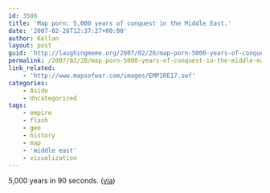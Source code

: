 ```yaml
---
id: 3586
title: 'Map porn: 5,000 years of conquest in the Middle East.'
date: '2007-02-28T12:37:27+00:00'
author: Kellan
layout: post
guid: 'http://laughingmeme.org/2007/02/28/map-porn-5000-years-of-conquest-in-the-middle-east/'
permalink: /2007/02/28/map-porn-5000-years-of-conquest-in-the-middle-east/
link_related:
    - 'http://www.mapsofwar.com/images/EMPIRE17.swf'
categories:
    - Aside
    - Uncategorized
tags:
    - empire
    - flash
    - geo
    - history
    - map
    - 'middle east'
    - visualization
---
```


5,000 years in 90 seconds. ([via](http://www.links.org/?p=198))